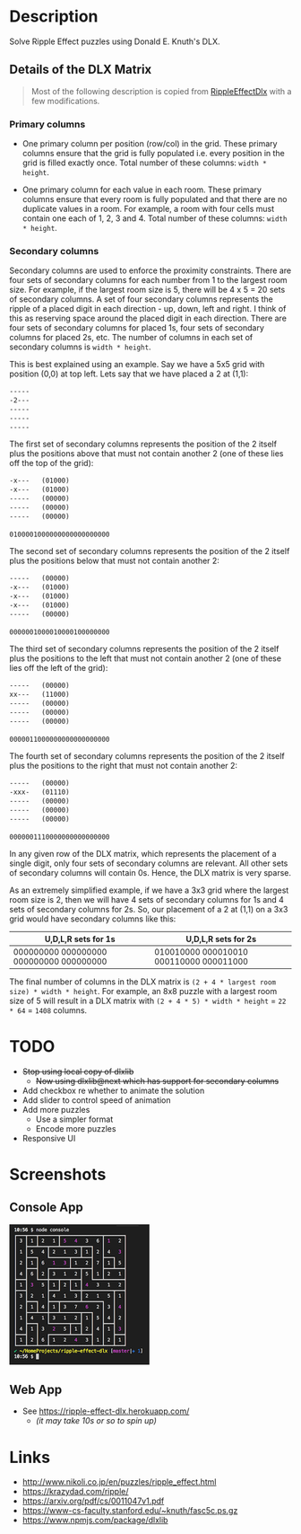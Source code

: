 # Description

Solve Ripple Effect puzzles using Donald E. Knuth's DLX.

## Details of the DLX Matrix

> Most of the following description is copied from
[RippleEffectDlx](https://github.com/taylorjg/RippleEffectDlx) with a few modifications.

### Primary columns

* One primary column per position (row/col) in the grid.
These primary columns ensure that the grid is fully populated
i.e. every position in the grid is filled exactly once.
Total number of these columns: `width * height`.

* One primary column for each value in each room.
These primary columns ensure that every room is fully populated
and that there are no duplicate values in a room. For example,
a room with four cells must contain one each of 1, 2, 3 and 4.
Total number of these columns: `width * height`.

### Secondary columns

Secondary columns are used to enforce the proximity constraints.
There are four sets of secondary columns for each number from 1 to the largest room size.
For example, if the largest room size is 5, there will be 4 x 5 = 20 sets of secondary columns.
A set of four secondary columns represents the ripple of a placed digit in each direction - 
up, down, left and right.
I think of this as reserving space around the placed digit in each direction.
There are
four sets of secondary columns for placed 1s,
four sets of secondary columns for placed 2s,
etc.
The number of columns in each set of secondary columns is `width * height`.

This is best explained using an example. Say we have a 5x5 grid with
position (0,0) at top left. Lets say that we have placed a 2 at (1,1):

```
-----
-2---
-----
-----
-----
```

The first set of secondary columns represents the position of the 2 itself plus
the positions above that must not contain another 2 (one of these lies off the top of the grid):

```
-x---   (01000)
-x---   (01000)
-----   (00000)
-----   (00000)
-----   (00000)

0100001000000000000000000
```

The second set of secondary columns represents the position of the 2 itself plus
the positions below that must not contain another 2:

```
-----   (00000)
-x---   (01000)
-x---   (01000)
-x---   (01000)
-----   (00000)

0000001000010000100000000
```

The third set of secondary columns represents the position of the 2 itself plus
the positions to the left that must not contain another 2 (one of these lies off the left of the grid):

```
-----   (00000)
xx---   (11000)
-----   (00000)
-----   (00000)
-----   (00000)

0000011000000000000000000
```

The fourth set of secondary columns represents the position of the 2 itself plus
the positions to the right that must not contain another 2:

```
-----   (00000)
-xxx-   (01110)
-----   (00000)
-----   (00000)
-----   (00000)

0000001110000000000000000
```

In any given row of the DLX matrix, which represents the placement of a single digit,
only four sets of secondary columns are relevant.
All other sets of secondary columns will contain 0s.
Hence, the DLX matrix is very sparse.

As an extremely simplified example, if we have a 3x3 grid where the largest room size is 2,
then we will have 4 sets of secondary columns for 1s and 4 sets of secondary columns for 2s.
So, our placement of a 2 at (1,1) on a 3x3 grid would have secondary columns like this:

| U,D,L,R sets for 1s | U,D,L,R sets for 2s |
| ------------------- | ------------------- |
| 000000000 000000000 000000000 000000000 | 010010000 000010010 000110000 000011000 |

The final number of columns in the DLX matrix is `(2 + 4 * largest room size) * width * height`.
For example, an 8x8 puzzle with a largest room size of 5 will result in a DLX matrix with
`(2 + 4 * 5) * width * height` = `22 * 64` = `1408` columns.

# TODO

* ~~Stop using local copy of dlxlib~~
  * ~~Now using dlxlib@next which has support for secondary columns~~
* Add checkbox re whether to animate the solution
* Add slider to control speed of animation
* Add more puzzles
  * Use a simpler format
  * Encode more puzzles
* Responsive UI  

# Screenshots

## Console App

![Console App 10x10 Ripple Effect Puzzle](screenshots/ConsoleApp_10x10.png)

## Web App

* See https://ripple-effect-dlx.herokuapp.com/
  * _(it may take 10s or so to spin up)_

# Links

* http://www.nikoli.co.jp/en/puzzles/ripple_effect.html
* https://krazydad.com/ripple/
* https://arxiv.org/pdf/cs/0011047v1.pdf
* https://www-cs-faculty.stanford.edu/~knuth/fasc5c.ps.gz
* https://www.npmjs.com/package/dlxlib
